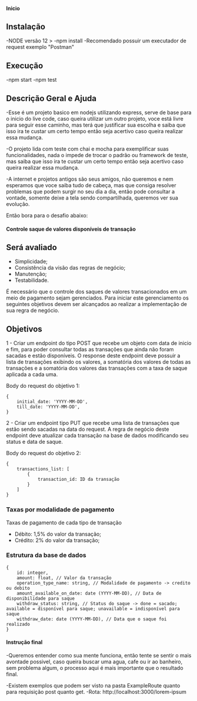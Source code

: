 #### Inicio ####

## Instalação
-NODE versão 12 >
-npm install
-Recomendado possuir um executador de request exemplo "Postman"

## Execução
-npm start
-npm test

## Descrição Geral e Ajuda

-Esse é um projeto basico em nodejs utilizando express, serve de base para o inicio do live code, caso queira utilizar um outro projeto, voce está livre para seguir esse caminho, mas terá que justificar sua escolha e saiba que isso ira te custar um certo tempo então seja acertivo caso queira realizar essa mudança.

-O projeto lida com teste com chai e mocha para exemplificar suas funcionalidades, nada o impede de trocar o padrão ou framework de teste, mas saiba que isso ira te custar um certo tempo então seja acertivo caso queira realizar essa mudança.

-A internet e projetos antigos são seus amigos, não queremos e nem esperamos que voce saiba tudo de cabeça, mas que consiga resolver problemas que podem surgir no seu dia a dia, então pode consultar a vontade, somente deixe a tela sendo compartilhada, queremos ver sua evolução.

Então bora para o desafio abaixo:

#### Controle saque de valores disponíveis de transação ####

## Será avaliado
- Simplicidade;
- Consistência da visão das regras de negócio;
- Manutenção;
- Testabilidade.

É necessário que o controle dos saques de valores transacionados em um meio de pagamento sejam gerenciados.
Para iniciar este gerenciamento os seguintes objetivos devem ser alcançados ao realizar a implementação
de sua regra de negócio.

## Objetivos

1 - Criar um endpoint do tipo POST que recebe um objeto com data de inicio e fim, para poder consultar
todas as transações que ainda não foram sacadas e estão disponíveis.
O response deste endpoint deve possuir a lista de transações exibindo os valores, a somatória dos valores de todas as transações
e a somatória dos valores das transações com a taxa de saque aplicada a cada uma.


Body do request do objetivo 1: 
```
{
    initial_date: 'YYYY-MM-DD',
    till_date: 'YYYY-MM-DD',
}
```
2 - Criar um endpoint tipo PUT que recebe uma lista de transações que estão sendo sacadas na data
do request. A regra de negócio deste endpoint deve atualizar cada transação na base de dados modificando
seu status e data de saque.

Body do request do objetivo 2: 
```
{
    transactions_list: [
        {
            transaction_id: ID da transação
        }
    ]
}
```

### Taxas por modalidade de pagamento

Taxas de pagamento de cada tipo de transação
- Débito: 1,5% do valor da transação;
- Crédito: 2% do valor da transação;

### Estrutura da base de dados
```
{
    id: integer,
    amount: float, // Valor da transação
    operation_type_name: string, // Modalidade de pagamento -> credito ou debito
    amount_available_on_date: date (YYYY-MM-DD), // Data de disponibilidade para saque
    withdraw_status: string, // Status do saque -> done = sacado; available = disponível para saque; unavailable = indisponível para saque
    withdraw_date: date (YYYY-MM-DD), // Data que o saque foi realizado
}
```
#### Instrução final ####

-Queremos entender como sua mente funciona, então tente se sentir o mais avontade possivel, caso queira buscar uma agua, cafe ou ir ao banheiro, sem problema algum, o processo aqui é mais importante que o resultado final.

-Existem exemplos que podem ser visto na pasta ExampleRoute quanto para requisição post quanto get.
-Rota: http://localhost:3000/lorem-ipsum